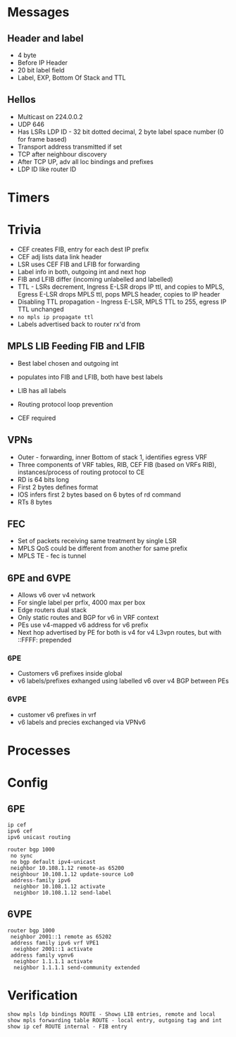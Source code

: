 # Messages

## Header and label

* 4 byte
* Before IP Header
* 20 bit label field
* Label, EXP, Bottom Of Stack and TTL

## Hellos

* Multicast on 224.0.0.2
* UDP 646
* Has LSRs LDP ID - 32 bit dotted decimal, 2 byte label space number (0 for frame based)
* Transport address transmitted if set
* TCP after neighbour discovery
* After TCP UP, adv all loc bindings and prefixes
* LDP ID like router ID

# Timers

# Trivia

* CEF creates FIB, entry for each dest IP prefix
* CEF adj lists data link header
* LSR uses CEF FIB and LFIB for forwarding
* Label info in both, outgoing int and next hop
* FIB and LFIB differ (incoming unlabelled and labelled)
* TTL - LSRs decrement, Ingress E-LSR drops IP ttl, and copies to MPLS, Egress E-LSR drops MPLS ttl, pops MPLS header, copies to IP header
* Disabling TTL propagation - Ingress E-LSR, MPLS TTL to 255, egress IP TTL unchanged
* `no mpls ip propagate ttl`
* Labels advertised back to router rx'd from

##  MPLS LIB Feeding FIB and LFIB

* Best label chosen and outgoing int
 * populates into FIB and LFIB, both have best labels
* LIB has all labels
* Routing protocol loop prevention

* CEF required

## VPNs

* Outer - forwarding, inner Bottom of stack 1, identifies egress VRF
* Three components of VRF tables, RIB, CEF FIB (based on VRFs RIB), instances/process of routing protocol to CE
* RD is 64 bits long
 * First 2 bytes defines format
 * IOS infers first 2 bytes based on 6 bytes of rd command
* RTs 8 bytes

## FEC

* Set of packets receiving same treatment by single LSR
 * MPLS QoS could be different from another for same prefix
 * MPLS TE - fec is tunnel

## 6PE and 6VPE

* Allows v6 over v4 network
* For single label per prfix, 4000 max per box
* Edge routers dual stack
* Only static routes and BGP for v6 in VRF context
* PEs use v4-mapped v6 address for v6 prefix
* Next hop advertised by PE for both is v4 for v4 L3vpn routes, but with ::FFFF: prepended

### 6PE

* Customers v6 prefixes inside global
* v6 labels/prefixes exhanged using labelled v6 over v4 BGP between PEs

### 6VPE

* customer v6 prefixes in vrf
* v6 labels and precies exchanged via VPNv6

# Processes

# Config

## 6PE

```
ip cef
ipv6 cef
ipv6 unicast routing

router bgp 1000
 no sync
 no bgp default ipv4-unicast
 neighbor 10.108.1.12 remote-as 65200
 neighbour 10.108.1.12 update-source Lo0
 address-family ipv6 
  neighbor 10.108.1.12 activate
  neighbor 10.108.1.12 send-label
```

## 6VPE

```
router bgp 1000
 neighbor 2001::1 remote as 65202
 address family ipv6 vrf VPE1
  neighbor 2001::1 activate
 address family vpnv6
  neighbor 1.1.1.1 activate
  neighbor 1.1.1.1 send-community extended
``` 

# Verification

```
show mpls ldp bindings ROUTE - Shows LIB entries, remote and local
show mpls forwarding table ROUTE - local entry, outgoing tag and int
show ip cef ROUTE internal - FIB entry
```
